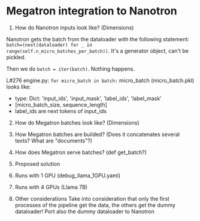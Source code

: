 # Megatron integration to Nanotron
1. How do Nanotron inputs look like? (Dimensions)

Nanotron gets the batch from the dataloader with the following statement: `batch=(next(dataloader) for _ in range(self.n_micro_batches_per_batch))`. It's a generator object, can't be pickled.

Then we do `batch = iter(batch)`. Nothing happens.

L#276 engine.py: `for micro_batch in batch:`
micro_batch (micro_batch.pkl) looks like: 
- type: Dict: 'input_ids', 'input_mask', 'label_ids', 'label_mask' 
- [micro_batch_size, sequence_length]
- label_ids are next tokens of input_ids

2. How do Megatron batches look like? (Dimensions)
   
2. How Megatron batches are builded? (Does it concatenates several texts? What are "documents"?)
3. How does Megatron serve batches? (def get_batch?)
4. Proposed solution
5. Runs with 1 GPU (debug_llama_1GPU.yaml)
6. Runs with 4 GPUs (Llama 7B)
7. Other considerations
Take into consideration that only the first processes of the pipeline get the data, the others get the dummy dataloader! Port also the dummy dataloader to Nanotron